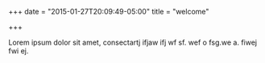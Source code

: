 +++
date = "2015-01-27T20:09:49-05:00"
title = "welcome"

+++

Lorem ipsum dolor sit amet, consectartj ifjaw ifj wf sf. wef o fsg.we a. fiwej fwi ej.